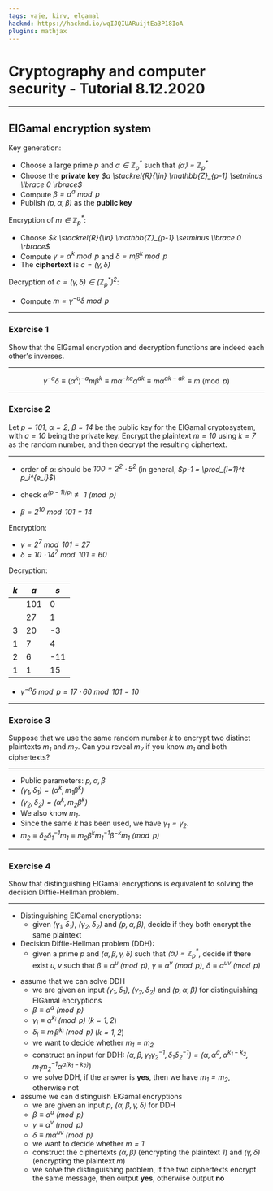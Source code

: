 ```yaml
---
tags: vaje, kirv, elgamal
hackmd: https://hackmd.io/wqIJQIUARuijtEa3P18IoA
plugins: mathjax
---
```

# Cryptography and computer security - Tutorial 8.12.2020

---

## ElGamal encryption system

Key generation:
* Choose a large prime <i>$p$</i> and <i>$\alpha \in \mathbb{Z}_p^*$</i> such that <i>$\langle \alpha \rangle = \mathbb{Z}_p^*$</i>
* Choose the **private key** <i>$a \stackrel{R}{\in} \mathbb{Z}_{p-1} \setminus \lbrace 0 \rbrace$</i>
* Compute <i>$\beta = \alpha^a \bmod{p}$</i>
* Publish <i>$(p, \alpha, \beta)$</i> as the **public key**

Encryption of <i>$m \in \mathbb{Z}_p^*$</i>:
* Choose <i>$k \stackrel{R}{\in} \mathbb{Z}_{p-1} \setminus \lbrace 0 \rbrace$</i>
* Compute <i>$\gamma = \alpha^k \bmod{p}$</i> and <i>$\delta = m \beta^k \bmod{p}$</i>
* The **ciphertext** is <i>$c = (\gamma, \delta)$</i>

Decryption of <i>$c = (\gamma, \delta) \in (\mathbb{Z}_p^*)^2$</i>:
* Compute <i>$m = \gamma^{-a} \delta \bmod{p}$</i>

---

### Exercise 1

Show that the ElGamal encryption and decryption functions are indeed each other's inverses.

----

$$
\gamma^{-a} \delta \equiv (\alpha^k)^{-a} m \beta^k \equiv m \alpha^{-ka} \alpha^{ak} \equiv m \alpha^{ak - ak} \equiv m \pmod{p}
$$

---

### Exercise 2

Let <i>$p = 101$</i>, <i>$\alpha = 2$</i>, <i>$\beta = 14$</i> be the public key for the ElGamal cryptosystem, with <i>$a = 10$</i> being the private key. Encrypt the plaintext <i>$m = 10$</i> using <i>$k = 7$</i> as the random number, and then decrypt the resulting ciphertext.

----

* order of $\alpha$: should be <i>$100 = 2^2 \cdot 5^2$</i> (in general, <i>$p-1 = \prod_{i=1}^t p_i^{e_i}$</i>)
- check <i>$\alpha^{(p-1)/p_i} \not\equiv 1 \pmod{p}$</i>
* <i>$\beta = 2^{10} \bmod{101} = 14$</i>

Encryption:
* <i>$\gamma = 2^7 \bmod{101} = 27$</i>
* <i>$\delta = 10 \cdot 14^7 \bmod{101} = 60$</i>

Decryption:

| $k$ | $a$ | $s$
| --- | --- | ---
|     | 101 | 0
|     |  27 | 1
| 3   |  20 | -3
| 1   |   7 | 4
| 2   |   6 | -11
| 1   |   1 | 15

* <i>$\gamma^{-a} \delta \bmod{p} = 17 \cdot 60 \bmod{101} = 10$</i>

---

### Exercise 3

Suppose that we use the same random number $k$ to encrypt two distinct plaintexts <i>$m_1$</i> and <i>$m_2$</i>. Can you reveal <i>$m_2$</i> if you know <i>$m_1$</i> and both ciphertexts?

----

* Public parameters: <i>$p, \alpha, \beta$</i>
* <i>$(\gamma_1, \delta_1) = (\alpha^k, m_1 \beta^k)$</i>
* <i>$(\gamma_2, \delta_2) = (\alpha^k, m_2 \beta^k)$</i>
* We also know <i>$m_1$</i>.
* Since the same <i>$k$</i> has been used, we have <i>$\gamma_1 = \gamma_2$</i>.
* <i>$m_2 \equiv \delta_2 \delta_1^{-1} m_1 \equiv m_2 \beta^k m_1^{-1} \beta^{-k} m_1 \pmod{p}$</i>

---

### Exercise 4

Show that distinguishing ElGamal encryptions is equivalent to solving the decision Diffie-Hellman problem.

----

* Distinguishing ElGamal encryptions:
  - given <i>$(\gamma_1, \delta_1)$</i>, <i>$(\gamma_2, \delta_2)$</i> and <i>$(p, \alpha, \beta)$</i>, decide if they both encrypt the same plaintext
* Decision Diffie-Hellman problem (DDH):
  - given a prime <i>$p$</i> and <i>$(\alpha, \beta, \gamma, \delta)$</i> such that <i>$\langle \alpha \rangle = \mathbb{Z}_p^*$</i>, decide if there exist <i>$u, v$</i> such that <i>$\beta \equiv \alpha^u \pmod{p}$</i>, <i>$\gamma \equiv \alpha^v \pmod{p}$</i>, <i>$\delta \equiv \alpha^{uv} \pmod{p}$</i>

+ assume that we can solve DDH
  - we are given an input <i>$(\gamma_1, \delta_1)$</i>, <i>$(\gamma_2, \delta_2)$</i> and <i>$(p, \alpha, \beta)$</i> for distinguishing ElGamal encryptions
  - <i>$\beta \equiv \alpha^a \pmod{p}$</i>
  - <i>$\gamma_i \equiv \alpha^{k_i} \pmod{p}$</i> (<i>$k = 1, 2$</i>)
  - <i>$\delta_i \equiv m_i \beta^{k_i} \pmod{p}$</i> (<i>$k = 1, 2$</i>)
  - we want to decide whether <i>$m_1 = m_2$</i>
  - construct an input for DDH: <i>$(\alpha, \beta, \gamma_1 \gamma_2^{-1}, \delta_1 \delta_2^{-1}) = (\alpha, \alpha^a, \alpha^{k_1-k_2}, m_1 m_2^{-1} \alpha^{a (k_1 - k_2)})$</i>
  - we solve DDH, if the answer is **yes**, then we have <i>$m_1 = m_2$</i>, otherwise not
+ assume we can distinguish ElGamal encryptions
  - we are given an input <i>$p$</i>, <i>$(\alpha, \beta, \gamma, \delta)$</i> for DDH
  - <i>$\beta \equiv \alpha^u \pmod{p}$</i>
  - <i>$\gamma \equiv \alpha^v \pmod{p}$</i>
  - <i>$\delta \equiv m \alpha^{uv} \pmod{p}$</i>
  - we want to decide whether <i>$m = 1$</i>
  - construct the ciphertexts <i>$(\alpha, \beta)$</i> (encrypting the plaintext <i>$1$</i>) and <i>$(\gamma, \delta)$</i> (encrypting the plaintext <i>$m$</i>)
  - we solve the distinguishing problem, if the two ciphertexts encrypt the same message, then output **yes**, otherwise output **no**

